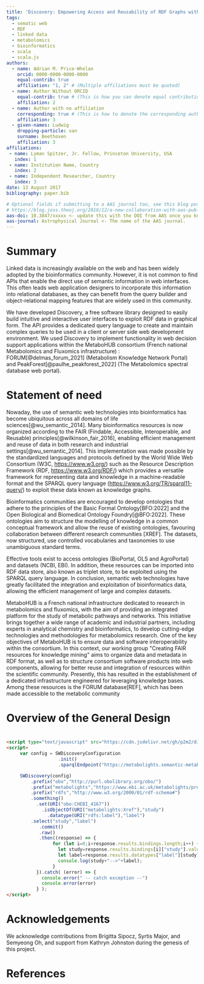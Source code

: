 ```yaml
---
title: 'Discovery: Empowering Access and Reusability of RDF Graphs with a Programming Query Builder'
tags:
  - sematic web
  - RDF
  - linked data
  - metabolomics
  - bioinformatics
  - scala
  - scala.js
authors:
  - name: Adrian M. Price-Whelan
    orcid: 0000-0000-0000-0000
    equal-contrib: true
    affiliation: "1, 2" # (Multiple affiliations must be quoted)
  - name: Author Without ORCID
    equal-contrib: true # (This is how you can denote equal contributions between multiple authors)
    affiliation: 2
  - name: Author with no affiliation
    corresponding: true # (This is how to denote the corresponding author)
    affiliation: 3
  - given-names: Ludwig
    dropping-particle: van
    surname: Beethoven
    affiliation: 3
affiliations:
 - name: Lyman Spitzer, Jr. Fellow, Princeton University, USA
   index: 1
 - name: Institution Name, Country
   index: 2
 - name: Independent Researcher, Country
   index: 3
date: 13 August 2017
bibliography: paper.bib

# Optional fields if submitting to a AAS journal too, see this blog post:
# https://blog.joss.theoj.org/2018/12/a-new-collaboration-with-aas-publishing
aas-doi: 10.3847/xxxxx <- update this with the DOI from AAS once you know it.
aas-journal: Astrophysical Journal <- The name of the AAS journal.
---
```


# Summary

Linked data is increasingly available on the web and has been widely adopted by the bioinformatics community. 
However, it is not common to find APIs that enable the direct use of semantic information in web interfaces. 
This often leads web application designers to incorporate this information into relational databases, 
as they can benefit from the query builder and object-relational mapping features that are widely used in this community.

We have developed Discovery, a free software library designed to easily build intuitive and interactive user interfaces 
to exploit RDF data in graphical form. The API provides a dedicated query language to create and maintain complex queries 
to be used in a client or server side web development environment. We used Discovery to implement functionality in web decision 
support applications within the MetaboHUB consortium (French national Metabolomics and Fluxomics infrastructure) : 
FORUM[@delmas_forum_2021] (Metabolism Knowledge Network Portal) and PeakForest[@paulhe_peakforest_2022] (The Metabolomics spectral database web portal).

# Statement of need

Nowaday, the use of semantic web technologies into bioinformatics has become ubiquitous across all domains of life sciences[@wu_semantic_2014]. 
Many bioinformatics resources is now organized according to the FAIR (Findable, Accessible, Interoperable, and Reusable) principles[@wilkinson_fair_2016], enabling efficient management and reuse of data in both research and industrial settings[@wu_semantic_2014]. This implementation was made possible by the standardized languages and protocols defined by the World Wide Web Consortium (W3C, https://www.w3.org/) such as the Resource Description Framework (RDF, https://www.w3.org/RDF/) which provides a versatile framework for representing data and knowledge in a machine-readable format and the SPARQL query language (https://www.w3.org/TR/sparql11-query/) to exploit these data known as knowledge graphs.

Bioinformatics communities are encouraged to develop ontologies that adhere to the principles of the Basic Formal Ontology[BFO:2022] and the Open Biological and Biomedical Ontology Foundry[@BFO:2022]. These ontologies aim to structure the modelling of knowledge in a common conceptual framework and allow the reuse of existing ontologies, favouring collaboration between different research communities [XREF].
The datasets, now structured, use controlled vocabularies and taxonomies to use unambiguous standard terms.

Effective tools exist to access ontologies (BioPortal, OLS and AgroPortal) and datasets (NCBI, EBI). In addition, these resources can be imported into RDF data store, also known as triplet store, to be exploited using the SPARQL query language. In conclusion, semantic web technologies have greatly facilitated the integration and exploitation of bioinformatics data, allowing the efficient management of large and complex datasets.

MetaboHUB is a French national infrastructure dedicated to research in metabolomics and fluxomics, with the aim of providing an integrated platform for the study of metabolic pathways and networks. This initiative brings together a wide range of academic and industrial partners, including experts in analytical chemistry and bioinformatics, to develop cutting-edge technologies and methodologies for metabolomics research. One of the key objectives of MetaboHUB is to ensure data and software interoperability within the consortium. In this context, our working group "Creating FAIR resources for knowledge mining" aims to organize data and metadata in RDF format, as well as to structure consortium software products into web components, allowing for better reuse and integration of resources within the scientific community.
Presently, this has resulted in the establishment of a dedicated infrastructure engineered for leveraging knowledge bases. Among these resources is the FORUM database[REF], which has been made accessible to the metabolic community

# Overview of the General Design


# 

 ```html
<script type="text/javascript" src="https://cdn.jsdelivr.net/gh/p2m2/discovery@develop/dist/discovery-web.min.js"> </script> 
<script>
      var config = SWDiscoveryConfiguration
                    .init()
                    .sparqlEndpoint("https://metabolights.semantic-metabolomics.fr/sparql");

      SWDiscovery(config)
          .prefix("obo","http://purl.obolibrary.org/obo/")
          .prefix("metabolights","https://www.ebi.ac.uk/metabolights/property#")
          .prefix("rdfs","http://www.w3.org/2000/01/rdf-schema#")
          .something()
            .set(URI("obo:CHEBI_4167"))
              .isObjectOf(URI("metabolights:Xref"),"study")
                .datatype(URI("rdfs:label"),"label")
          .select("study","label")
             .commit()
             .raw()
             .then((response) => {
                  for (let i=0;i<response.results.bindings.length;i++) {
                    let study=response.results.bindings[i]["study"].value;
                    let label=response.results.datatypes["label"][study][0].value; 
                    console.log(study+"-->"+label);
                  }
            }).catch( (error) => {
              console.error(" -- catch exception --")
              console.error(error)
            } );
 </script>
 ```


# Acknowledgements

We acknowledge contributions from Brigitta Sipocz, Syrtis Major, and Semyeong
Oh, and support from Kathryn Johnston during the genesis of this project.

# References



